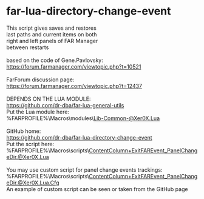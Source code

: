 # far-lua-directory-change-event
This script gives saves and restores<br />
last paths and current items on both<br />
right and left panels of FAR Manager<br />
between restarts<br />
<br />
based on the code of Gene.Pavlovsky:<br />
https://forum.farmanager.com/viewtopic.php?t=10521
<br /><br />
FarForum discussion page:<br />
https://forum.farmanager.com/viewtopic.php?t=12437
<br /><br />
DEPENDS ON THE LUA MODULE:<br />
https://github.com/dr-dba/far-lua-general-utils<br />
Put the Lua module here:<br />
%FARPROFILE%\Macros\modules\Lib-Common-@Xer0X.Lua
<br /><br />
GitHub home:<br />
https://github.com/dr-dba/far-lua-directory-change-event
<br />
Put the script here:<br />
%FARPROFILE%\Macros\scripts\ContentColumn+ExitFAREvent_PanelChangeDir.@Xer0X.Lua
<br /><br />
You may use custom script for panel change events trackings:<br />
%FARPROFILE%\Macros\scripts\ContentColumn+ExitFAREvent_PanelChangeDir.@Xer0X.Lua.Cfg<br />
An example of custom script can be seen or taken from the GitHub page<br />

